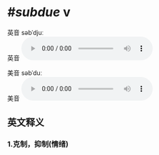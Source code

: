# ***\#subdue*** v
英音 səbˈdjuː  
英音
<audio src="./media/subdue1_AAC.aac" controls="controls"></audio>

美音 səbˈduː  
美音
<audio src="./media/subdue2_AAC.aac" controls="controls"></audio>



  

英文释义
---
### 1.**克制，抑制(情绪)**  


